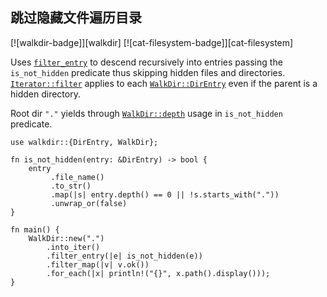 ## 跳过隐藏文件遍历目录

[![walkdir-badge]][walkdir] [![cat-filesystem-badge]][cat-filesystem]

Uses [`filter_entry`] to descend recursively into entries passing the
`is_not_hidden` predicate thus skipping hidden files and directories.
 [`Iterator::filter`] applies to each [`WalkDir::DirEntry`] even if the parent
 is a hidden directory.

Root dir `"."` yields through [`WalkDir::depth`] usage in `is_not_hidden`
predicate.

```rust,edition2018,no_run
use walkdir::{DirEntry, WalkDir};

fn is_not_hidden(entry: &DirEntry) -> bool {
    entry
         .file_name()
         .to_str()
         .map(|s| entry.depth() == 0 || !s.starts_with("."))
         .unwrap_or(false)
}

fn main() {
    WalkDir::new(".")
        .into_iter()
        .filter_entry(|e| is_not_hidden(e))
        .filter_map(|v| v.ok())
        .for_each(|x| println!("{}", x.path().display()));
}
```

[`filter_entry`]: https://docs.rs/walkdir/*/walkdir/struct.IntoIter.html#method.filter_entry
[`Iterator::filter`]: https://doc.rust-lang.org/std/iter/trait.Iterator.html#method.filter
[`WalkDir::depth`]: https://docs.rs/walkdir/*/walkdir/struct.DirEntry.html#method.depth
[`WalkDir::DirEntry`]: https://docs.rs/walkdir/*/walkdir/struct.DirEntry.html
